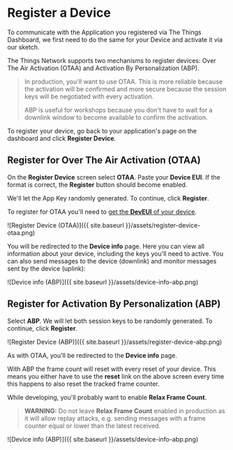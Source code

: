 # Register a Device

To communicate with the Application you registered via The Things Dashboard, we
first need to do the same for your Device and activate it via our sketch.

The Things Network supports two mechanisms to register devices: Over The Air 
Activation (OTAA) and Activation By Personalization (ABP).

> In production, you'll want to use OTAA. This is more reliable because the
activation will be confirmed and more secure because the session keys will
be negotiated with every activation.
> 
> ABP is useful for workshops because you
don't have to wait for a downlink window to become available to confirm the
activation.

To register your device, go back to your application's page on the dashboard
and click **Register Device**.

## Register for Over The Air Activation (OTAA)

On the **Register Device** screen select **OTAA**. Paste your **Device EUI**.
If the format is correct, the **Register** button should become enabled.

We'll let the App Key randomly generated. To continue, click **Register**.

To register for OTAA you'll need to <a href="#get-the-things-uno-deveui">get
the **DevEUI** of your device</a>.

![Register Device (OTAA)]({{ site.baseurl }}/assets/register-device-otaa.png)

You will be redirected to the **Device info** page. Here you can view all
information about your device, including the keys you'll need to active.
You can also send messages to the device (downlink) and monitor messages
sent by the device (uplink):

![Device info (ABP)]({{ site.baseurl }}/assets/device-info-abp.png)

## Register for Activation By Personalization (ABP)

Select **ABP**. We will let both session keys to be randomly generated.
To continue, click **Register**.

![Register Device (ABP)]({{ site.baseurl }}/assets/register-device-abp.png)

As with OTAA, you'll be redirected to the **Device info** page.

With ABP the frame count will reset with every reset of your device. This means
you either have to use the **reset** link on the above screen every time this
happens to also reset the tracked frame counter.

While developing, you'll probably want to enable **Relax Frame Count**.

> **WARNING:** Do not leave **Relax Frame Count** enabled in production as it will allow replay attacks, e.g. sending messages with a frame counter equal or lower than the latest received.

![Device info (ABP)]({{ site.baseurl }}/assets/device-info-abp.png)